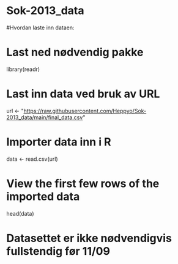 # Sok-2013_data

#Hvordan laste inn dataen:

# Last ned nødvendig pakke
library(readr)

# Last inn data ved bruk av URL
url <- "https://raw.githubusercontent.com/Heppyo/Sok-2013_data/main/final_data.csv"

# Importer data inn i R
data <- read.csv(url)

# View the first few rows of the imported data
head(data)

# Datasettet er ikke nødvendigvis fullstendig før 11/09
